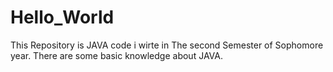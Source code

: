 # Hello_World
This Repository is JAVA code i wirte in The second Semester of Sophomore year.
There are some basic knowledge about JAVA.
